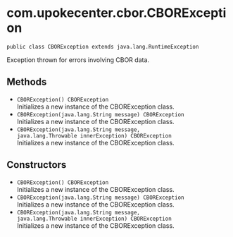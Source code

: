 # com.upokecenter.cbor.CBORException

    public class CBORException extends java.lang.RuntimeException

Exception thrown for errors involving CBOR data.

## Methods

* `CBORException() CBORException`<br>
 Initializes a new instance of the CBORException
 class.
* `CBORException​(java.lang.String message) CBORException`<br>
 Initializes a new instance of the CBORException
 class.
* `CBORException​(java.lang.String message,
             java.lang.Throwable innerException) CBORException`<br>
 Initializes a new instance of the CBORException
 class.

## Constructors

* `CBORException() CBORException`<br>
 Initializes a new instance of the CBORException
 class.
* `CBORException​(java.lang.String message) CBORException`<br>
 Initializes a new instance of the CBORException
 class.
* `CBORException​(java.lang.String message,
             java.lang.Throwable innerException) CBORException`<br>
 Initializes a new instance of the CBORException
 class.
